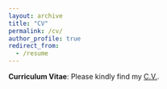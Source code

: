 ```yaml
---
layout: archive
title: "CV"
permalink: /cv/
author_profile: true
redirect_from:
  - /resume
---
```


**Curriculum Vitae**: Please kindly find my <span style="color:blue">[C.V.](http://zhao-tong.com/files/cv_zhao_tong.pdf)</span>.
